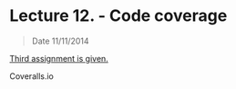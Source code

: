 # Lecture 12. - Code coverage

> Date 11/11/2014

[Third assignment is given.](../assignments/2014-11-11.md)

Coveralls.io
